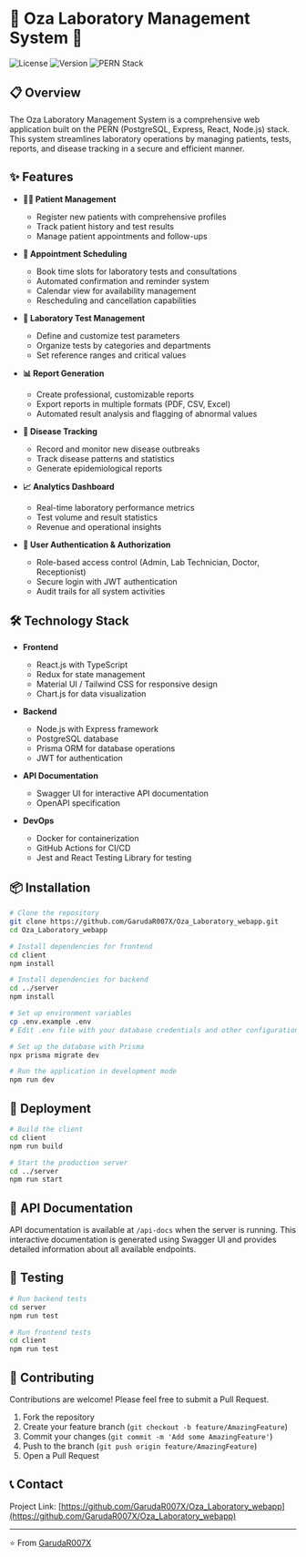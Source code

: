 # 🧪 Oza Laboratory Management System 🧬

![License](https://img.shields.io/badge/license-MIT-blue.svg)
![Version](https://img.shields.io/badge/version-1.0.0-green.svg)
![PERN Stack](https://img.shields.io/badge/stack-PERN-orange.svg)

## 📋 Overview

The Oza Laboratory Management System is a comprehensive web application built on the PERN (PostgreSQL, Express, React, Node.js) stack. This system streamlines laboratory operations by managing patients, tests, reports, and disease tracking in a secure and efficient manner.

## ✨ Features

- **🧑‍⚕️ Patient Management**
  - Register new patients with comprehensive profiles
  - Track patient history and test results
  - Manage patient appointments and follow-ups

- **📅 Appointment Scheduling**
  - Book time slots for laboratory tests and consultations
  - Automated confirmation and reminder system
  - Calendar view for availability management
  - Rescheduling and cancellation capabilities

- **🔬 Laboratory Test Management**
  - Define and customize test parameters
  - Organize tests by categories and departments
  - Set reference ranges and critical values

- **📊 Report Generation**
  - Create professional, customizable reports
  - Export reports in multiple formats (PDF, CSV, Excel)
  - Automated result analysis and flagging of abnormal values

- **🦠 Disease Tracking**
  - Record and monitor new disease outbreaks
  - Track disease patterns and statistics
  - Generate epidemiological reports

- **📈 Analytics Dashboard**
  - Real-time laboratory performance metrics
  - Test volume and result statistics
  - Revenue and operational insights

- **🔐 User Authentication & Authorization**
  - Role-based access control (Admin, Lab Technician, Doctor, Receptionist)
  - Secure login with JWT authentication
  - Audit trails for all system activities

## 🛠️ Technology Stack

- **Frontend**
  - React.js with TypeScript
  - Redux for state management
  - Material UI / Tailwind CSS for responsive design
  - Chart.js for data visualization

- **Backend**
  - Node.js with Express framework
  - PostgreSQL database
  - Prisma ORM for database operations
  - JWT for authentication

- **API Documentation**
  - Swagger UI for interactive API documentation
  - OpenAPI specification

- **DevOps**
  - Docker for containerization
  - GitHub Actions for CI/CD
  - Jest and React Testing Library for testing

## 📦 Installation

```bash
# Clone the repository
git clone https://github.com/GarudaR007X/Oza_Laboratory_webapp.git
cd Oza_Laboratory_webapp

# Install dependencies for frontend
cd client
npm install

# Install dependencies for backend
cd ../server
npm install

# Set up environment variables
cp .env.example .env
# Edit .env file with your database credentials and other configurations

# Set up the database with Prisma
npx prisma migrate dev

# Run the application in development mode
npm run dev
```

## 🚀 Deployment

```bash
# Build the client
cd client
npm run build

# Start the production server
cd ../server
npm run start
```

## 📝 API Documentation

API documentation is available at `/api-docs` when the server is running. This interactive documentation is generated using Swagger UI and provides detailed information about all available endpoints.

## 🧪 Testing

```bash
# Run backend tests
cd server
npm run test

# Run frontend tests
cd client
npm run test
```


## 👥 Contributing

Contributions are welcome! Please feel free to submit a Pull Request.

1. Fork the repository
2. Create your feature branch (`git checkout -b feature/AmazingFeature`)
3. Commit your changes (`git commit -m 'Add some AmazingFeature'`)
4. Push to the branch (`git push origin feature/AmazingFeature`)
5. Open a Pull Request

## 📞 Contact

Project Link: [https://github.com/GarudaR007X/Oza_Laboratory_webapp](https://github.com/GarudaR007X/Oza_Laboratory_webapp)

---

⭐️ From [GarudaR007X](https://github.com/GarudaR007X)
